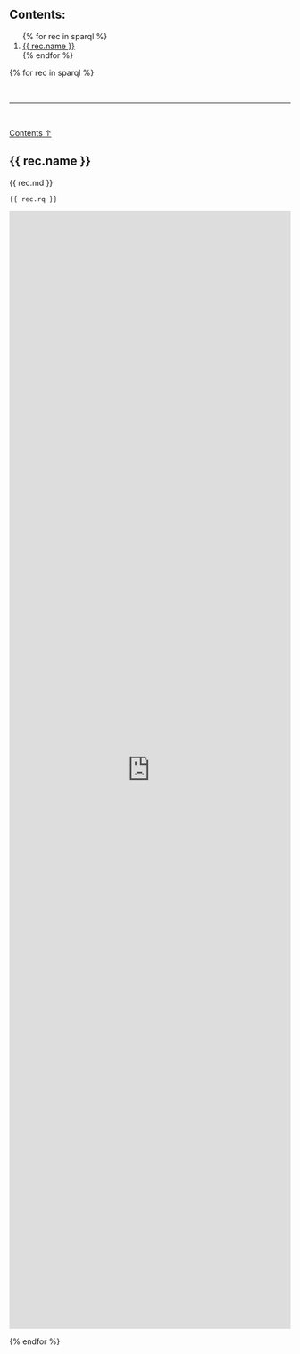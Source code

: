 
## Contents:

<ol>
{% for rec in sparql %}
  <li><a href="#{{ rec.name | slugify }}">{{ rec.name }}</a></li>
{% endfor %}
</ol>

</section>

{% for rec in sparql %}

<br/>

----

<br/>

[Contents ↑](#contents)

## {{ rec.name }}

{{ rec.md }}

```sparql
{{ rec.rq }}
```

<iframe style="width: 100%; height: 50vh; border: none;"
        src="https://query.wikidata.org/embed.html#{{ rec.rq | uri_escape }}"
        referrerpolicy="origin" sandbox="allow-scripts allow-same-origin allow-popups">
</iframe>

{% endfor %}
